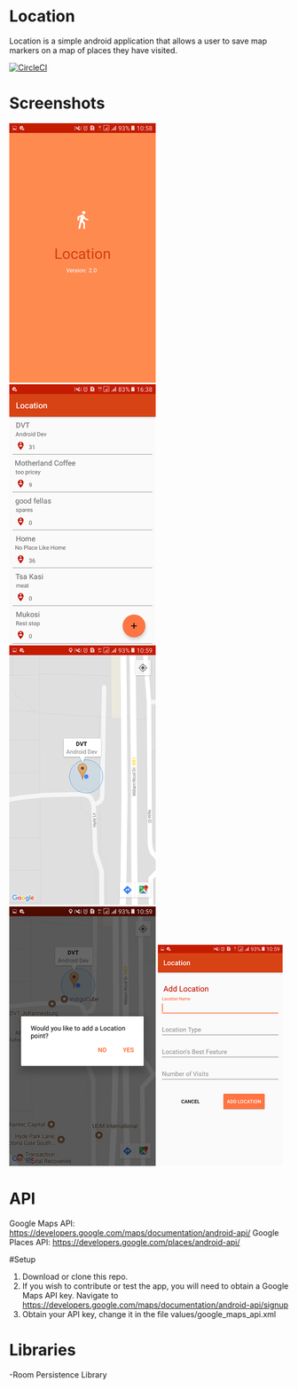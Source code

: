 # Location
Location is a simple android application that allows a user to save map markers on a map of places they have visited.

[![CircleCI](https://circleci.com/gh/PabiMoloi/Location.svg?style=svg)](https://circleci.com/gh/PabiMoloi/Location)

# Screenshots
![Screenshot](https://github.com/PabiMoloi/Location/blob/master/app/src/main/splashscreen.png)
![Screenshot](https://github.com/PabiMoloi/Location/blob/master/app/src/main/listview.png)
![Screenshot](https://github.com/PabiMoloi/Location/blob/master/app/src/main/mapview.png)
![Screenshot](https://github.com/PabiMoloi/Location/blob/master/app/src/main/quizview.png)
![Screenshot](https://github.com/PabiMoloi/Location/blob/master/app/src/main/addlocation.png)

# API
Google Maps API: https://developers.google.com/maps/documentation/android-api/
Google Places API: https://developers.google.com/places/android-api/

#Setup
1. Download or clone this repo.
2. If you wish to contribute or test the app, you will need to obtain a Google Maps API key. Navigate to https://developers.google.com/maps/documentation/android-api/signup
3. Obtain your API key, change it in the file values/google_maps_api.xml
# Libraries
-Room Persistence Library
 